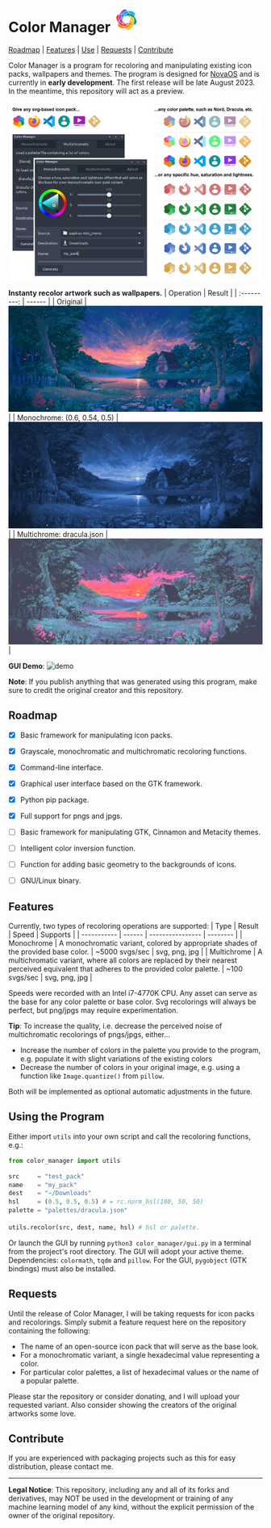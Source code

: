 # Color Manager <img src="resources/icon.svg" width="50"/>

[Roadmap](#roadmap) | [Features](#features) | [Use](#use) | [Requests](#requests) | [Contribute](#contribute)

Color Manager is a program for recoloring and manipulating existing icon packs, wallpapers and themes. The program is designed for [NovaOS](https://github.com/NicklasVraa/NovaOS) and is currently in **early development**. The first release will be late August 2023. In the meantime, this repository will act as a preview.

![gui](resources/gui.png)

**Instanty recolor artwork such as wallpapers.**
| Operation | Result |
| :---------: | ------ |
| Original | ![1](resources/original.png) |
| Monochrome: (0.6, 0.54, 0.5) | ![2](resources/mono.png) |
| Multichrome: dracula.json | ![3](resources/multi.png) |

**GUI Demo**:
![demo](resources/demo.gif)


**Note**: If you publish anything that was generated using this program, make sure to credit the original creator and this repository.


## Roadmap <a name="roadmap"></a>
- [x] Basic framework for manipulating icon packs.
- [x] Grayscale, monochromatic and multichromatic recoloring functions.
- [x] Command-line interface.
- [x] Graphical user interface based on the GTK framework.
- [x] Python pip package.
- [x] Full support for pngs and jpgs.
- [ ] Basic framework for manipulating GTK, Cinnamon and Metacity themes.
- [ ] Intelligent color inversion function.
- [ ] Function for adding basic geometry to the backgrounds of icons.
- [ ] GNU/Linux binary.


## Features <a name="features"></a>
Currently, two types of recoloring operations are supported:
| Type        | Result | Speed            | Supports |
| ----------- | ------ | ---------------- | -------- |
| Monochrome  | A monochromatic variant, colored by appropriate shades of the provided base color. | ~5000 svgs/sec | svg, png, jpg |
| Multichrome | A multichromatic variant, where all colors are replaced by their nearest perceived equivalent that adheres to the provided color palette. | ~100 svgs/sec | svg, png, jpg |

Speeds were recorded with an Intel i7-4770K CPU. Any asset can serve as the base for any color palette or base color. Svg recolorings will always be perfect, but png/jpgs may require experimentation.

**Tip**: To increase the quality, i.e. decrease the perceived noise of multichromatic recolorings of pngs/jpgs, either...
- Increase the number of colors in the palette you provide to the program, e.g. populate it with slight variations of the existing colors
- Decrease the number of colors in your original image, e.g. using a function like `Image.quantize()` from `pillow`.

Both will be implemented as optional automatic adjustments in the future.

## Using the Program<a name="use"></a>
Either import `utils` into your own script and call the recoloring functions, e.g.:
```python
from color_manager import utils
```
```python
src     = "test_pack"
name    = "my_pack"
dest    = "~/Downloads"
hsl     = (0.5, 0.5, 0.5) # = rc.norm_hsl(180, 50, 50)
palette = "palettes/dracula.json"

utils.recolor(src, dest, name, hsl) # hsl or palette.
```

Or launch the GUI by running `python3 color_manager/gui.py` in a terminal from the project's root directory. The GUI will adopt your active theme. Dependencies: `colormath`, `tqdm` and `pillow`. For the GUI, `pygobject` (GTK bindings) must also be installed.


## Requests <a name="requests"></a>
Until the release of Color Manager, I will be taking requests for icon packs and recolorings. Simply submit a feature request here on the repository containing the following:
- The name of an open-source icon pack that will serve as the base look.
- For a monochromatic variant, a single hexadecimal value representing a color.
- For particular color palettes, a list of hexadecimal values or the name of a popular palette.

Please star the repository or consider donating, and I will upload your requested variant. Also consider showing the creators of the original artworks some love.


## Contribute <a name="contribute"></a>
If you are experienced with packaging projects such as this for easy distribution, please contact me.

---
**Legal Notice**: This repository, including any and all of its forks and derivatives, may NOT be used in the development or training of any machine learning model of any kind, without the explicit permission of the owner of the original repository.
